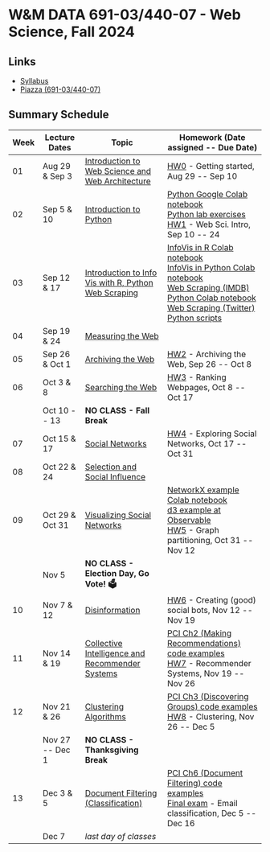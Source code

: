 # W&M DATA 691-03/440-07 - Web Science, Fall 2024

## Links

* [Syllabus](syllabus.md)
* [Piazza (691-03/440-07)](https://piazza.com/class/lza6qojv5yfma/)

## Summary Schedule

|Week |Lecture Dates|Topic|Homework (Date assigned -- Due Date)
|---|---|---|---|
|01| Aug 29 & Sep 3 | [Introduction to Web Science and Web Architecture](https://docs.google.com/presentation/d/1sSNcXMBUJWb-rVbTEvKqFAC2SvJugI8m/)| [HW0](homework/hw0) - Getting started, Aug 29 -- Sep 10
|02| Sep  5 &    10 | [Introduction to Python](https://docs.google.com/presentation/d/1_TcgFerDRT0dZVX98-jMIJBMmV4_IAQg/)                          | [Python Google Colab notebook](https://github.com/anwala/teaching-web-science/blob/main/fall-2022/week-2/data_440_03_f22_mod_02_python.ipynb)<br/>[Python lab exercises](https://github.com/anwala/teaching-web-science/blob/main/fall-2022/week-2/data_440_03_f22_mod_02_lab.ipynb)<br/> [HW1](homework/hw1) - Web Sci. Intro, Sep 10 -- 24
|03| Sep 12 &    17 | [Introduction to Info Vis with R, Python](https://docs.google.com/presentation/d/1pSywHD9i3aVNsWNxtcUfT1E2tP4mgcQv/) <br/> [Web Scraping](https://docs.google.com/presentation/d/1vtT9dleNJlUbc3ny14gotGX1Md1dEWhVHYWTz0MMdRk/edit?usp=sharing)       | [InfoVis in R Colab notebook](https://github.com/anwala/teaching-web-science/blob/main/fall-2022/week-3/data_440_03_f22_mod_03_info_vis_r.ipynb)<br/>[InfoVis in Python Colab notebook](https://github.com/anwala/teaching-web-science/blob/main/fall-2022/week-3/data_440_03_f22_mod_03_info_vis_python.ipynb) <br/>[Web Scraping (IMDB) Python Colab notebook](https://github.com/anwala/teaching-web-science/blob/main/fall-2023/week-3/data_440_02_f23_mod_03_web_scraping_imdb.ipynb) <br/>[Web Scraping (Twitter) Python scripts](https://github.com/anwala/teaching-web-science/blob/main/fall-2023/week-3/twitter-scraper/) |
|04| Sep 19 &    24 | [Measuring the Web](https://docs.google.com/presentation/d/1R7CKhxlAv_nQtt_xb1HQotqgSxcVDz58/)                               |
|05| Sep 26 & Oct 1 | [Archiving the Web](https://docs.google.com/presentation/d/1lA2gkTJGj9WEqn5lUCmYWc4kaHS_CFfV/)                               | [HW2](homework/hw2) - Archiving the Web, Sep 26 -- Oct 8
|06| Oct 3  &     8 | [Searching the Web](https://docs.google.com/presentation/d/1YFvaT8n-t5G8npk5c3kj31DN4kddMy-W/)                               | [HW3](homework/hw3) - Ranking Webpages, Oct 8 -- Oct 17
|  | Oct 10 --   13 | **NO CLASS - Fall Break**                                                                                                    |
|07| Oct 15 &    17 | [Social Networks](https://docs.google.com/presentation/d/1Bey47wfUnBEy4O6j-T2X7y_bT0YNM6CN/)                                 | [HW4](homework/hw4) - Exploring Social Networks, Oct 17 -- Oct 31
|08| Oct 22 &    24 | [Selection and Social Influence](https://docs.google.com/presentation/d/1JQhPER4JA6jpNsboG7DT0J9nurHTRnZY/)                  | 
|09| Oct 29 & Oct 31| [Visualizing Social Networks](https://docs.google.com/presentation/d/1IUZzjgbVsKWcWKq24FfWM8rtZPQLFutS/)                     | [NetworkX example Colab notebook](https://github.com/anwala/teaching-web-science/blob/main/fall-2022/week-9/data_440_03_f22_mod_09_networkx_example.ipynb)<br/> [d3 example at Observable](https://observablehq.com/@acnwala/force-directed-layout-example-data-440-03-fall-2022) <br/>[HW5](homework/hw5) - Graph partitioning, Oct 31 -- Nov 12
|  | Nov 5          | **NO CLASS - Election Day, Go Vote! 🗳️**                                                                                     |
|10| Nov 7 &     12 | [Disinformation](https://docs.google.com/presentation/d/1fuNcIkgFdHVF1ZcihlniD95WbDzKcjdP/)                                  | [HW6](homework/hw6) - Creating (good) social bots, Nov 12 -- Nov 19
|11| Nov 14 &    19 | [Collective Intelligence and Recommender Systems](https://docs.google.com/presentation/d/1v-NjOb3ZFroOWbCMG-gQWQrqj6xKXWmh/) | [PCI Ch2 (Making Recommendations) code examples](https://github.com/anwala/teaching-web-science/blob/main/fall-2022/week-11/data_440_03_f22_mod_11_pci_ch_02.ipynb) <br/> [HW7](homework/hw7) - Recommender Systems, Nov 19 -- Nov 26
|12| Nov 21 &   26  | [Clustering Algorithms](https://docs.google.com/presentation/d/1QK7Of4o0gzYl2e0fSCOXuHlVMNflIUVJ/)                           | [PCI Ch3 (Discovering Groups) code examples](https://github.com/anwala/teaching-web-science/blob/main/fall-2022/week-12/data_440_03_f22_mod_12_pci_ch_03.ipynb) <br/> [HW8](homework/hw8) - Clustering, Nov 26 -- Dec 5
|  | Nov 27 -- Dec 1| **NO CLASS - Thanksgiving Break**                                                                                            |
|13| Dec 3 &      5 | [Document Filtering (Classification)](https://docs.google.com/presentation/d/1j7qEgPjPtf7_5iwMDvdbKXdRHSdYzVUW/)             | [PCI Ch6 (Document Filtering) code examples](https://github.com/anwala/teaching-web-science/blob/main/fall-2022/week-13/data_440_03_f22_mod_13_pci_ch_06.ipynb) <br/> [Final exam](homework/hw9) - Email classification, Dec 5 -- Dec 16
|  | Dec 7          | *last day of classes*|
